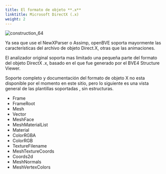 ```yaml
---
title: El formato de objeto **.x**
linktitle: Microsoft DirectX (.x)
weight: 2
---
```


![construction_64](/images/construction_64.png)

Ya sea que use el NewXParser o Assimp, openBVE soporta mayormente las características del archivo de objeto Direct.X, otras que las animaciones.

El analizador original soporta mas limitado una pequeña parte del formato del objeto DirectX .x, basado en el que fue generado por el BVE4 Structure Viewer.

Soporte completo y documentación del formato de objeto X no esta disponible por el momento en este sitio, pero lo siguiente es una vista general de las plantillas soportadas , sin estructuras.

- Frame
- FrameRoot
- Mesh
- Vector
- MeshFace
- MeshMaterialList
- Material
- ColorRGBA
- ColorRGB
- TextureFilename
- MeshTextureCoords
- Coords2d
- MeshNormals
- MeshVertexColors